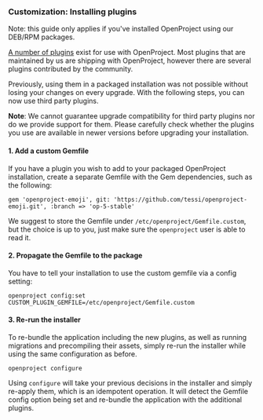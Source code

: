 ### Customization: Installing plugins

Note: this guide only applies if you've installed OpenProject using our DEB/RPM packages.

[A number of plugins](https://www.openproject.org/open-source/openproject-plugins/) exist
for use with OpenProject. Most plugins that are maintained by us are shipping
with OpenProject, however there are several plugins contributed by the
community.

Previously, using them in a packaged installation was not possible without
losing your changes on every upgrade. With the following steps, you can now use
third party plugins.

**Note**: We cannot guarantee upgrade compatibility for third party plugins nor
do we provide support for them. Please carefully check whether the plugins you
use are available in newer versions before upgrading your installation.

#### 1. Add a custom Gemfile

If you have a plugin you wish to add to your packaged OpenProject installation,
create a separate Gemfile with the Gem dependencies, such as the following:

```
gem 'openproject-emoji', git: 'https://github.com/tessi/openproject-emoji.git', :branch => 'op-5-stable'
```

We suggest to store the Gemfile under `/etc/openproject/Gemfile.custom`, but
the choice is up to you, just make sure the `openproject` user is able to read
it.

#### 2. Propagate the Gemfile to the package

You have to tell your installation to use the custom gemfile via a config setting:

```
openproject config:set CUSTOM_PLUGIN_GEMFILE=/etc/openproject/Gemfile.custom
```

#### 3. Re-run the installer

To re-bundle the application including the new plugins, as well as running
migrations and precompiling their assets, simply re-run the installer while
using the same configuration as before.

```
openproject configure
```

Using `configure` will take your previous decisions in the installer and simply
re-apply them, which is an idempotent operation. It will detect the Gemfile
config option being set and re-bundle the application with the additional plugins.

